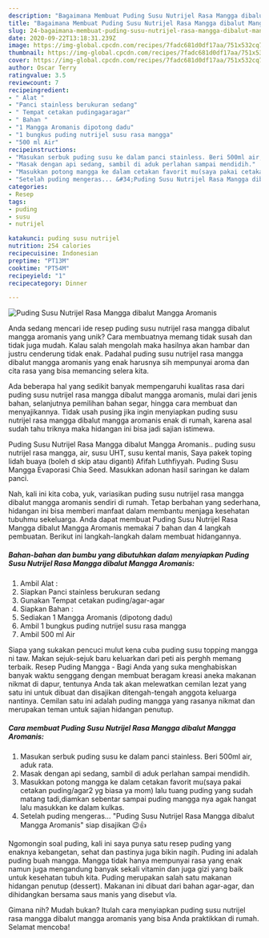```yaml
---
description: "Bagaimana Membuat Puding Susu Nutrijel Rasa Mangga dibalut Mangga Aromanis Anti Gagal"
title: "Bagaimana Membuat Puding Susu Nutrijel Rasa Mangga dibalut Mangga Aromanis Anti Gagal"
slug: 24-bagaimana-membuat-puding-susu-nutrijel-rasa-mangga-dibalut-mangga-aromanis-anti-gagal
date: 2020-09-22T13:18:31.239Z
image: https://img-global.cpcdn.com/recipes/7fadc681d0df17aa/751x532cq70/puding-susu-nutrijel-rasa-mangga-dibalut-mangga-aromanis-foto-resep-utama.jpg
thumbnail: https://img-global.cpcdn.com/recipes/7fadc681d0df17aa/751x532cq70/puding-susu-nutrijel-rasa-mangga-dibalut-mangga-aromanis-foto-resep-utama.jpg
cover: https://img-global.cpcdn.com/recipes/7fadc681d0df17aa/751x532cq70/puding-susu-nutrijel-rasa-mangga-dibalut-mangga-aromanis-foto-resep-utama.jpg
author: Oscar Terry
ratingvalue: 3.5
reviewcount: 7
recipeingredient:
- " Alat "
- "Panci stainless berukuran sedang"
- " Tempat cetakan pudingagaragar"
- " Bahan "
- "1 Mangga Aromanis dipotong dadu"
- "1 bungkus puding nutrijel susu rasa mangga"
- "500 ml Air"
recipeinstructions:
- "Masukan serbuk puding susu ke dalam panci stainless. Beri 500ml air, aduk rata."
- "Masak dengan api sedang, sambil di aduk perlahan sampai mendidih."
- "Masukkan potong mangga ke dalam cetakan favorit mu(saya pakai cetakan puding/agar2 yg biasa ya mom) lalu tuang puding yang sudah matang tadi,diamkan sebentar sampai puding mangga nya agak hangat lalu masukkan ke dalam kulkas."
- "Setelah puding mengeras... &#34;Puding Susu Nutrijel Rasa Mangga dibalut Mangga Aromanis&#34; siap disajikan 😉👍"
categories:
- Resep
tags:
- puding
- susu
- nutrijel

katakunci: puding susu nutrijel 
nutrition: 254 calories
recipecuisine: Indonesian
preptime: "PT13M"
cooktime: "PT54M"
recipeyield: "1"
recipecategory: Dinner

---
```



![Puding Susu Nutrijel Rasa Mangga dibalut Mangga Aromanis](https://img-global.cpcdn.com/recipes/7fadc681d0df17aa/751x532cq70/puding-susu-nutrijel-rasa-mangga-dibalut-mangga-aromanis-foto-resep-utama.jpg)

Anda sedang mencari ide resep puding susu nutrijel rasa mangga dibalut mangga aromanis yang unik? Cara membuatnya memang tidak susah dan tidak juga mudah. Kalau salah mengolah maka hasilnya akan hambar dan justru cenderung tidak enak. Padahal puding susu nutrijel rasa mangga dibalut mangga aromanis yang enak harusnya sih mempunyai aroma dan cita rasa yang bisa memancing selera kita.

Ada beberapa hal yang sedikit banyak mempengaruhi kualitas rasa dari puding susu nutrijel rasa mangga dibalut mangga aromanis, mulai dari jenis bahan, selanjutnya pemilihan bahan segar, hingga cara membuat dan menyajikannya. Tidak usah pusing jika ingin menyiapkan puding susu nutrijel rasa mangga dibalut mangga aromanis enak di rumah, karena asal sudah tahu triknya maka hidangan ini bisa jadi sajian istimewa.

Puding Susu Nutrijel Rasa Mangga dibalut Mangga Aromanis.. puding susu nutrijel rasa mangga, air, susu UHT, susu kental manis, Saya pakek toping lidah buaya (boleh d skip atau diganti) Afifah Luthfiyyah. Puding Susu Mangga Evaporasi Chia Seed. Masukkan adonan hasil saringan ke dalam panci.


Nah, kali ini kita coba, yuk, variasikan puding susu nutrijel rasa mangga dibalut mangga aromanis sendiri di rumah. Tetap berbahan yang sederhana, hidangan ini bisa memberi manfaat dalam membantu menjaga kesehatan tubuhmu sekeluarga. Anda dapat membuat Puding Susu Nutrijel Rasa Mangga dibalut Mangga Aromanis memakai 7 bahan dan 4 langkah pembuatan. Berikut ini langkah-langkah dalam membuat hidangannya.

<!--inarticleads1-->

##### Bahan-bahan dan bumbu yang dibutuhkan dalam menyiapkan Puding Susu Nutrijel Rasa Mangga dibalut Mangga Aromanis:

1. Ambil  Alat :
1. Siapkan Panci stainless berukuran sedang
1. Gunakan  Tempat cetakan puding/agar-agar
1. Siapkan  Bahan :
1. Sediakan 1 Mangga Aromanis (dipotong dadu)
1. Ambil 1 bungkus puding nutrijel susu rasa mangga
1. Ambil 500 ml Air


Siapa yang sukakan pencuci mulut kena cuba puding susu topping mangga ni taw. Makan sejuk-sejuk baru keluarkan dari peti ais perghh memang terbaik. Resep Puding Mangga - Bagi Anda yang suka menghabiskan banyak waktu senggang dengan membuat beragam kreasi aneka makanan nikmat di dapur, tentunya Anda tak akan melewatkan cemilan lezat yang satu ini untuk dibuat dan disajikan ditengah-tengah anggota keluarga nantinya. Cemilan satu ini adalah puding mangga yang rasanya nikmat dan merupakan teman untuk sajian hidangan penutup. 

<!--inarticleads2-->

##### Cara membuat Puding Susu Nutrijel Rasa Mangga dibalut Mangga Aromanis:

1. Masukan serbuk puding susu ke dalam panci stainless. Beri 500ml air, aduk rata.
1. Masak dengan api sedang, sambil di aduk perlahan sampai mendidih.
1. Masukkan potong mangga ke dalam cetakan favorit mu(saya pakai cetakan puding/agar2 yg biasa ya mom) lalu tuang puding yang sudah matang tadi,diamkan sebentar sampai puding mangga nya agak hangat lalu masukkan ke dalam kulkas.
1. Setelah puding mengeras... &#34;Puding Susu Nutrijel Rasa Mangga dibalut Mangga Aromanis&#34; siap disajikan 😉👍


Ngomongin soal puding, kali ini saya punya satu resep puding yang enaknya kebangetan, sehat dan pastinya juga bikin nagih. Puding ini adalah puding buah mangga. Mangga tidak hanya mempunyai rasa yang enak namun juga mengandung banyak sekali vitamin dan juga gizi yang baik untuk kesehatan tubuh kita. Puding merupakan salah satu makanan hidangan penutup (dessert). Makanan ini dibuat dari bahan agar-agar, dan dihidangkan bersama saus manis yang disebut vla. 

Gimana nih? Mudah bukan? Itulah cara menyiapkan puding susu nutrijel rasa mangga dibalut mangga aromanis yang bisa Anda praktikkan di rumah. Selamat mencoba!
